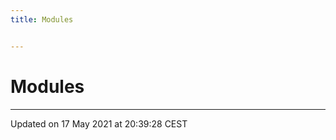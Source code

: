 ```yaml
---
title: Modules


---
```


# Modules






-------------------------------

Updated on 17 May 2021 at 20:39:28 CEST
